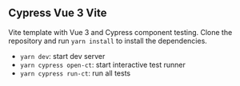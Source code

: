 ## Cypress Vue 3 Vite

Vite template with Vue 3 and Cypress component testing. Clone the repository and run `yarn install` to install the dependencies.

- `yarn dev`: start dev server
- `yarn cypress open-ct`: start interactive test runner
- `yarn cypress run-ct`: run all tests
